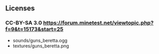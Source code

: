 

## Licenses

### CC-BY-SA 3.0 https://forum.minetest.net/viewtopic.php?f=9&t=15173&start=25
* sounds/guns_beretta.ogg
* textures/guns_beretta.png
